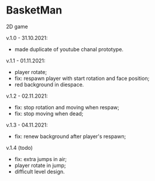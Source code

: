 # BasketMan
2D game

v.1.0 - 31.10.2021:
- made duplicate of youtube chanal prototype.

v.1.1 - 01.11.2021:
- player rotate;
- fix: respawn player with start rotation and face position;
- red background in diespace.

v.1.2 - 02.11.2021:
- fix: stop rotation and moving when respaw;
- fix: stop moving when dead;

v.1.3 - 04.11.2021:
- fix: renew background after player's respawn;

v.1.4 (todo)
- fix: extra jumps in air;
- player rotate in jump;
- difficult level design.
